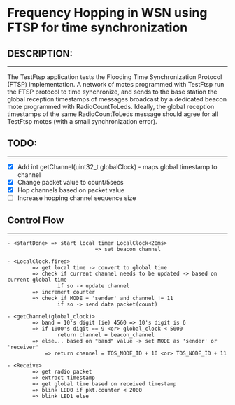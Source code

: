 # Frequency Hopping in WSN using FTSP for time synchronization

## DESCRIPTION:
------------
 The TestFtsp application tests the Flooding Time Synchronization Protocol
 (FTSP) implementation. A network of motes programmed with TestFtsp run the
 FTSP protocol to time synchronize, and sends to the base station the global
 reception timestamps of messages broadcast by a dedicated beacon mote
 programmed with RadioCountToLeds. Ideally, the global reception timestamps of
 the same RadioCountToLeds message should agree for all TestFtsp motes (with a
 small synchronization error).

## TODO:
------------

- [x] Add int getChannel(uint32_t globalClock) - maps global timestamp to channel
- [x] Change packet value to count/5secs
- [x] Hop channels based on packet value
- [ ] Increase hopping channel sequence size

## Control Flow
------------

	- <startDone> => start local timer LocalClock<20ms>
								=> set beacon channel

	- <LocalClock.fired>
			=> get local time -> convert to global time
			=> check if current channel needs to be updated -> based on current global time
					if so -> update channel
			=> increment counter
			=> check if MODE = 'sender' and channel != 11
					if so -> send data packet(count)

	- <getChannel(global_clock)>
			=> band = 10's digit (ie) 4560 => 10's digit is 6
			=> if 1000's digit == 9 <or> global_clock < 5000
					return channel = beacon_channel
			=> else... based on "band" value -> set MODE as 'sender' or 'receiver'
				=> return channel = TOS_NODE_ID + 10 <or> TOS_NODE_ID + 11 

	- <Receive>
			=> get radio packet
			=> extract timestamp
			=> get global time based on received timestamp
			=> blink LED0 if pkt.counter < 2000 
			=> blink LED1 else


